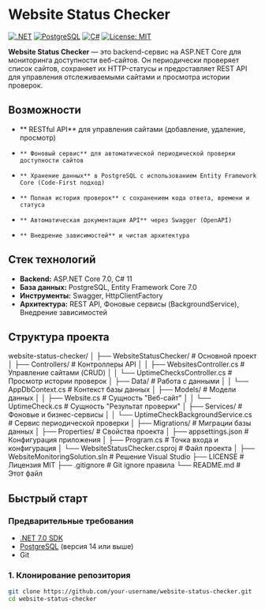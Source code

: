 # Website Status Checker

[![.NET](https://img.shields.io/badge/.NET-7.0-512BD4?style=for-the-badge&logo=dotnet)](https://dotnet.microsoft.com/)
[![PostgreSQL](https://img.shields.io/badge/PostgreSQL-16.0-4169E1?style=for-the-badge&logo=postgresql&logoColor=white)](https://www.postgresql.org/)
[![C#](https://img.shields.io/badge/C%23-239120?style=for-the-badge&logo=c-sharp&logoColor=white)](https://learn.microsoft.com/en-us/dotnet/csharp/)
[![License: MIT](https://img.shields.io/badge/License-MIT-yellow.svg?style=for-the-badge)](LICENSE)

**Website Status Checker** — это backend-сервис на ASP.NET Core для мониторинга доступности веб-сайтов. Он периодически проверяет список сайтов, сохраняет их HTTP-статусы и предоставляет REST API для управления отслеживаемыми сайтами и просмотра истории проверок.

## Возможности

*   ** RESTful API** для управления сайтами (добавление, удаление, просмотр)
*     ** Фоновый сервис** для автоматической периодической проверки доступности сайтов
*     ** Хранение данных** в PostgreSQL с использованием Entity Framework Core (Code-First подход)
*     ** Полная история проверок** с сохранением кода ответа, времени и статуса
*     ** Автоматическая документация API** через Swagger (OpenAPI)
*     ** Внедрение зависимостей** и чистая архитектура

## Стек технологий

*   **Backend:** ASP.NET Core 7.0, C# 11
*   **База данных:** PostgreSQL, Entity Framework Core 7.0
*   **Инструменты:** Swagger, HttpClientFactory
*   **Архитектура:** REST API, Фоновые сервисы (BackgroundService), Внедрение зависимостей

## Структура проекта
website-status-checker/
│
├── WebsiteStatusChecker/ # Основной проект
│ ├── Controllers/ # Контроллеры API
│ │ ├── WebsitesController.cs # Управление сайтами (CRUD)
│ │ └── UptimeChecksController.cs # Просмотр истории проверок
│ ├── Data/ # Работа с данными
│ │ └── AppDbContext.cs # Контекст базы данных
│ ├── Models/ # Модели данных
│ │ ├── Website.cs # Сущность "Веб-сайт"
│ │ └── UptimeCheck.cs # Сущность "Результат проверки"
│ ├── Services/ # Фоновые и бизнес-сервисы
│ │ └── UptimeCheckBackgroundService.cs # Сервис периодической проверки
│ ├── Migrations/ # Миграции базы данных
│ ├── Properties/ # Свойства проекта
│ ├── appsettings.json # Конфигурация приложения
│ ├── Program.cs # Точка входа и конфигурация
│ └── WebsiteStatusChecker.csproj # Файл проекта
│
├── WebsiteMonitoringSolution.sln # Решение Visual Studio
├── LICENSE # Лицензия MIT
├── .gitignore # Git ignore правила
└── README.md # Этот файл
## Быстрый старт

### Предварительные требования

*   [.NET 7.0 SDK](https://dotnet.microsoft.com/download/dotnet/7.0)
*   [PostgreSQL](https://www.postgresql.org/download/) (версия 14 или выше)
*   Git

### 1. Клонирование репозитория

```bash
git clone https://github.com/your-username/website-status-checker.git
cd website-status-checker

